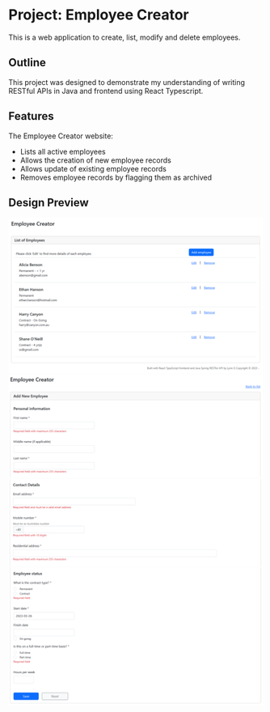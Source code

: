 # Project: Employee Creator</a>

This is a web application to create, list, modify and delete employees.

## Outline

This project was designed to demonstrate my understanding of writing RESTful APIs in Java and frontend using React Typescript.

## Features

The Employee Creator website:

- Lists all active employees
- Allows the creation of new employee records
- Allows update of existing employee records
- Removes employee records by flagging them as archived

## Design Preview

![Employee List Page](./assets/employeelist.png)
![Employee Add / Create Form 1](./assets/personalinfo.png)
![Employee Add / Create Form 2](./assets/contactdetails.png)
![Employee Add / Create Form 3](./assets/employeestatus.png)

